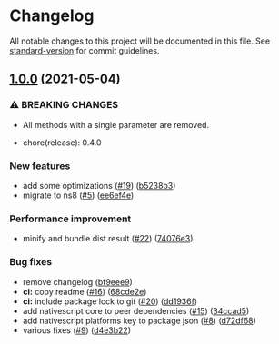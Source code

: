# Changelog

All notable changes to this project will be documented in this file. See [standard-version](https://github.com/conventional-changelog/standard-version) for commit guidelines.

## [1.0.0](https://github.com/bgrand-ch/nativescript-getters/compare/v0.2.0...v1.0.0) (2021-05-04)


### ⚠ BREAKING CHANGES

* All methods with a single parameter are removed.

* chore(release): 0.4.0

### New features

* add some optimizations ([#19](https://github.com/bgrand-ch/nativescript-getters/issues/19)) ([b5238b3](https://github.com/bgrand-ch/nativescript-getters/commit/b5238b3266026a657036d5392a9a415f2a0ba946))
* migrate to ns8 ([#5](https://github.com/bgrand-ch/nativescript-getters/issues/5)) ([ee6ef4e](https://github.com/bgrand-ch/nativescript-getters/commit/ee6ef4edf2a284527cebd98e50d83d479326c5e1))


### Performance improvement

* minify and bundle dist result ([#22](https://github.com/bgrand-ch/nativescript-getters/issues/22)) ([74076e3](https://github.com/bgrand-ch/nativescript-getters/commit/74076e365823140854484531632d632ace997965))


### Bug fixes

* remove changelog ([bf9eee9](https://github.com/bgrand-ch/nativescript-getters/commit/bf9eee9720b251dbaf0cc77712a8f3fe569fce01))
* **ci:** copy readme ([#16](https://github.com/bgrand-ch/nativescript-getters/issues/16)) ([68cde2e](https://github.com/bgrand-ch/nativescript-getters/commit/68cde2edd45815ede17f709516eec8b3bb9f4a22))
* **ci:** include package lock to git ([#20](https://github.com/bgrand-ch/nativescript-getters/issues/20)) ([dd1936f](https://github.com/bgrand-ch/nativescript-getters/commit/dd1936fc5384819d817390181998c151d7e0e976))
* add nativescript core to peer dependencies ([#15](https://github.com/bgrand-ch/nativescript-getters/issues/15)) ([34ccad5](https://github.com/bgrand-ch/nativescript-getters/commit/34ccad5c940f5ea72f70c2d366f2f6121a6a08de))
* add nativescript platforms key to package json ([#8](https://github.com/bgrand-ch/nativescript-getters/issues/8)) ([d72df68](https://github.com/bgrand-ch/nativescript-getters/commit/d72df6896d0ad667a04fa9f9fc2feedf6a0c1149))
* various fixes ([#9](https://github.com/bgrand-ch/nativescript-getters/issues/9)) ([d4e3b22](https://github.com/bgrand-ch/nativescript-getters/commit/d4e3b225ce5e1a4fda2259b6f28a979a5847312c))
